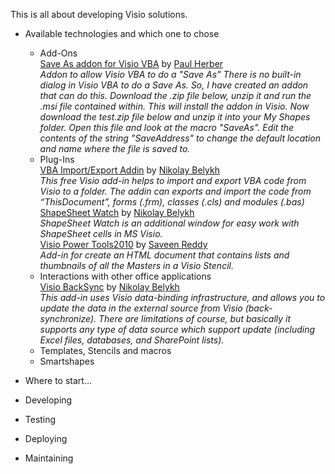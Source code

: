 This is all about developing Visio solutions.

- Available technologies and which one to chose
  - Add-Ons    
  [Save As addon for Visio VBA](https://www.paulherber.co.uk/free-visio-addons/#saveas) by [Paul Herber](https://github.com/paulherber)     
  *Addon to allow Visio VBA to do a "Save As"
  There is no built-in dialog in Visio VBA to do a Save As. So, I have created an addon that can do this.
Download the .zip file below, unzip it and run the .msi file contained within. This will install the addon in Visio.
Now download the test.zip file below and unzip it into your My Shapes folder. Open this file and look at the macro "SaveAs".
Edit the contents of the string "SaveAddress" to change the default location and name where the file is saved to.*    
  - Plug-Ins    
  [VBA Import/Export Addin](https://unmanagedvisio.com/products/vba-importexport-addin/) by [Nikolay Belykh](https://github.com/nbelyh)     
  *This free Visio add-in helps to import and export VBA code from Visio to a folder.
  The addin can exports and import the code from “ThisDocument”, forms (.frm), classes (.cls) and modules (.bas)*    
  [ShapeSheet Watch](https://unmanagedvisio.com/shapesheet-watch-multiselect/) by [Nikolay Belykh](https://github.com/nbelyh)     
  *ShapeSheet Watch is an additional window for easy work with ShapeSheet cells in MS Visio.*    
  [Visio Power Tools2010](https://viziblr.com/news/2012/3/10/browsing-visio-2010-stencil-shapes-as-a-document.html) by [Saveen Reddy](https://github.com/saveenr)    
  *Add-in for create an HTML document that contains lists and thumbnails of all the Masters in a Visio Stencil.*
  - Interactions with other office applications    
    [Visio BackSync](https://unmanagedvisio.com/products/visio-back-sync/) by [Nikolay Belykh](https://github.com/nbelyh)     
    *This add-in uses Visio data-binding infrastructure, and allows you to update the data in the external source from Visio (back-synchronize). There are limitations of course, but basically it supports any type of data source which support update (including Excel files, databases, and SharePoint lists).*
  - Templates, Stencils and macros
  - Smartshapes


- Where to start...
- Developing
- Testing
- Deploying
- Maintaining
